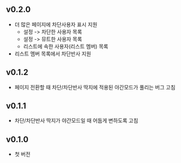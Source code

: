 v0.2.0
-----
- 더 많은 페이지에 차단사용자 표시 지원
  - 설정 -> 차단한 사용자 목록
  - 설정 -> 뮤트한 사용자 목록
  - 리스트에 속한 사용자(리스트 멤버) 목록
- 리스트 멤버 목록에서 차단반사 지원

v0.1.2
-----
- 페이지 전환할 때 차단/차단반사 딱지에 적용된 야간모드가 풀리는 버그 고침

v0.1.1
-----
- 차단/차단반사 딱지가 야간모드일 때 어둡게 변하도록 고침

v0.1.0
-----
- 첫 버전

